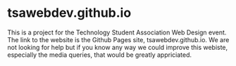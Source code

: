 # tsawebdev.github.io
This is a project for the Technology Student Association Web Design event. The link to the website is the Github Pages site, tsawebdev.github.io.
We are not looking for help but if you know any way we could improve this webiste, especially the media queries, that would be greatly appriciated.
